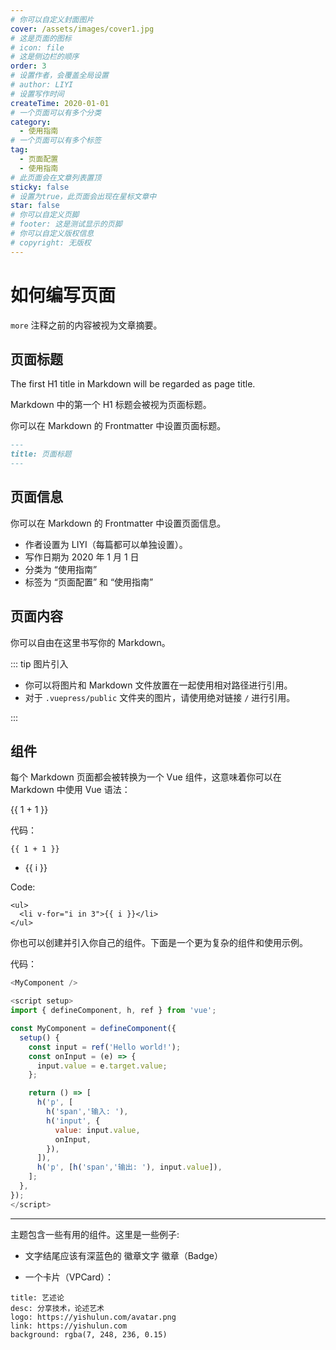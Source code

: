 ```yaml
---
# 你可以自定义封面图片
cover: /assets/images/cover1.jpg
# 这是页面的图标
# icon: file
# 这是侧边栏的顺序
order: 3
# 设置作者，会覆盖全局设置
# author: LIYI
# 设置写作时间
createTime: 2020-01-01
# 一个页面可以有多个分类
category:
  - 使用指南
# 一个页面可以有多个标签
tag:
  - 页面配置
  - 使用指南
# 此页面会在文章列表置顶
sticky: false
# 设置为true，此页面会出现在星标文章中
star: false
# 你可以自定义页脚
# footer: 这是测试显示的页脚
# 你可以自定义版权信息
# copyright: 无版权
---
```

# 如何编写页面

`more` 注释之前的内容被视为文章摘要。

<!-- more -->

## 页面标题

The first H1 title in Markdown will be regarded as page title.

Markdown 中的第一个 H1 标题会被视为页面标题。

你可以在 Markdown 的 Frontmatter 中设置页面标题。

```md
---
title: 页面标题
---
```

## 页面信息

你可以在 Markdown 的 Frontmatter 中设置页面信息。

- 作者设置为 LIYI（每篇都可以单独设置）。
- 写作日期为 2020 年 1 月 1 日
- 分类为 “使用指南”
- 标签为 “页面配置” 和 “使用指南”

## 页面内容

你可以自由在这里书写你的 Markdown。

::: tip 图片引入

- 你可以将图片和 Markdown 文件放置在一起使用相对路径进行引用。
- 对于 `.vuepress/public` 文件夹的图片，请使用绝对链接 `/` 进行引用。

:::

## 组件

每个 Markdown 页面都会被转换为一个 Vue 组件，这意味着你可以在 Markdown 中使用 Vue 语法：

{{ 1 + 1 }}

代码：
```
{{ 1 + 1 }}
```

<!-- markdownlint-disable MD033 -->

<ul>
  <li v-for="i in 3">{{ i }}</li>
</ul>

Code:
```
<ul>
  <li v-for="i in 3">{{ i }}</li>
</ul>
```

<!-- markdownlint-enable MD033 -->


你也可以创建并引入你自己的组件。下面是一个更为复杂的组件和使用示例。

<MyComponent />

<script setup>
import { defineComponent, h, ref } from 'vue';

const MyComponent = defineComponent({
  setup() {
    const input = ref('Hello world!');
    const onInput = (e) => {
      input.value = e.target.value;
    };

    return () => [
      h('p', [
        h('span','输入: '),
        h('input', {
          value: input.value,
          onInput,
        }),
      ]),
      h('p', [h('span','输出: '), input.value]),
    ];
  },
});
</script>

代码：
```js
<MyComponent />

<script setup>
import { defineComponent, h, ref } from 'vue';

const MyComponent = defineComponent({
  setup() {
    const input = ref('Hello world!');
    const onInput = (e) => {
      input.value = e.target.value;
    };

    return () => [
      h('p', [
        h('span','输入: '),
        h('input', {
          value: input.value,
          onInput,
        }),
      ]),
      h('p', [h('span','输出: '), input.value]),
    ];
  },
});
</script>
```

---

主题包含一些有用的组件。这里是一些例子:

- 文字结尾应该有深蓝色的 徽章文字 徽章（Badge）

<Badge text="徽章文字" color="#bb2378" />

- 一个卡片（VPCard）：

```component VPCard
title: 艺述论
desc: 分享技术，论述艺术
logo: https://yishulun.com/avatar.png
link: https://yishulun.com
background: rgba(7, 248, 236, 0.15)
```
